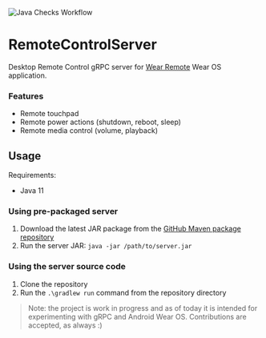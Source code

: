 ![Java Checks Workflow](https://github.com/vinsce/RemoteControlServer/actions/workflows/java_ci.yml/badge.svg)

# RemoteControlServer

Desktop Remote Control gRPC server for [Wear Remote](https://github.com/vinsce/WearRemote) Wear OS application.

### Features

- Remote touchpad
- Remote power actions (shutdown, reboot, sleep)
- Remote media control (volume, playback)

## Usage

Requirements:

- Java 11

### Using pre-packaged server

1. Download the latest JAR package from the [GitHub Maven package repository](https://github.com/vinsce/RemoteControlServer/packages/984873)
2. Run the server JAR: `java -jar /path/to/server.jar`

### Using the server source code

1. Clone the repository
2. Run the `.\gradlew run` command from the repository directory

> Note: the project is work in progress and as of today it is intended for experimenting with gRPC and Android Wear OS.
> Contributions are accepted, as always :)
